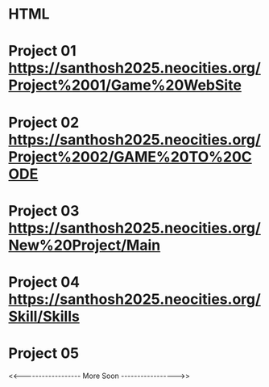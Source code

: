 # HTML

# Project 01   https://santhosh2025.neocities.org/Project%2001/Game%20WebSite 


# Project 02   https://santhosh2025.neocities.org/Project%2002/GAME%20TO%20CODE

# Project 03   https://santhosh2025.neocities.org/New%20Project/Main

# Project 04   https://santhosh2025.neocities.org/Skill/Skills

# Project 05 

<<------------------ More Soon ----------------->>
